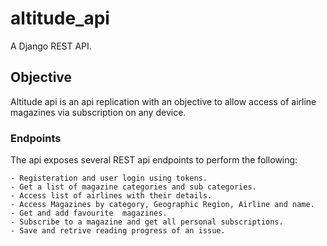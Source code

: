 # altitude_api
A Django REST API.

## Objective
Altitude api is an api replication with an objective to allow access of airline magazines via subscription on any device.

### Endpoints
The api exposes several REST api endpoints to perform the following:

    - Registeration and user login using tokens.
    - Get a list of magazine categories and sub categories.
    - Access list of airlines with their details.
    - Access Magazines by category, Geographic Region, Airline and name.
    - Get and add favourite  magazines.
    - Subscribe to a magazine and get all personal subscriptions.
    - Save and retrive reading progress of an issue.


